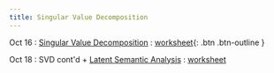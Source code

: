 ```yaml
---
title: Singular Value Decomposition
---
```


Oct 16 
: [Singular Value Decomposition](https://github.com/gallettilance/Data-Science-Fundamentals/raw/main/lecture_10/10_Singular_Value_Decomposition.pdf) 
  : [worksheet](https://github.com/gallettilance/Data-Science-Fundamentals/blob/main/lecture_10/worksheet_10.ipynb){: .btn .btn-outline } 

Oct 18
: SVD cont'd + [Latent Semantic Analysis](https://github.com/gallettilance/Data-Science-Fundamentals/raw/main/lecture_11/11_Latent_Semantic_Analysis.pdf) 
  : [worksheet](https://github.com/gallettilance/Data-Science-Fundamentals/blob/main/lecture_11/worksheet_11.ipynb) 


